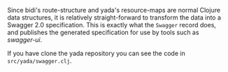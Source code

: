 Since bidi's route-structure and yada's resource-maps are normal Clojure data structures, it is relatively straight-forward to transform the data into a Swagger 2.0 specification. This is exactly what the `Swagger` record does, and publishes the generated specification for use by tools such as _swagger-ui_.

If you have clone the yada repository you can see the code in `src/yada/swagger.clj`.
